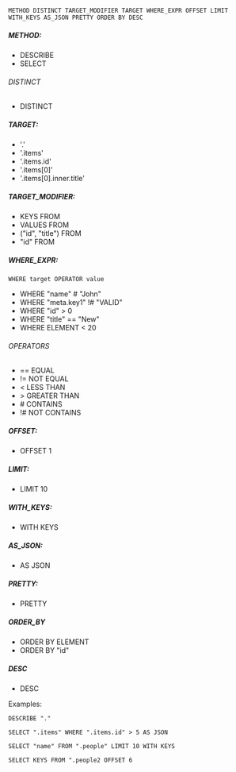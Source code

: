
`METHOD DISTINCT TARGET_MODIFIER TARGET WHERE_EXPR OFFSET LIMIT WITH_KEYS AS_JSON PRETTY ORDER BY DESC`

##### METHOD:
* DESCRIBE
* SELECT

###### DISTINCT
* DISTINCT

##### TARGET:
* '.'
* '.items'
* '.items.id'
* '.items[0]'
* '.items[0].inner.title'

##### TARGET_MODIFIER:
* KEYS FROM
* VALUES FROM
* ("id", "title") FROM
* "id" FROM

##### WHERE_EXPR:
`WHERE target OPERATOR value`
* WHERE "name" # "John"
* WHERE "meta.key1" !# "VALID"
* WHERE "id" > 0
* WHERE "title" == "New"
* WHERE ELEMENT < 20

###### OPERATORS
* == EQUAL
* != NOT EQUAL
* < LESS THAN
* \> GREATER THAN
* \# CONTAINS
* !# NOT CONTAINS

##### OFFSET:
* OFFSET 1

##### LIMIT:
* LIMIT 10

##### WITH_KEYS:
* WITH KEYS

##### AS_JSON:
* AS JSON

##### PRETTY:
* PRETTY

##### ORDER_BY
* ORDER BY ELEMENT
* ORDER BY "id"

##### DESC
* DESC

Examples:

`DESCRIBE "."`

`SELECT ".items" WHERE ".items.id" > 5 AS JSON`

`SELECT "name" FROM ".people" LIMIT 10 WITH KEYS`

`SELECT KEYS FROM ".people2 OFFSET 6`